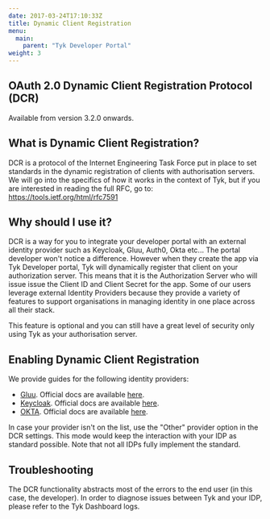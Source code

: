 ```yaml
---
date: 2017-03-24T17:10:33Z
title: Dynamic Client Registration
menu:
  main:
    parent: "Tyk Developer Portal"
weight: 3
---
```


## OAuth 2.0 Dynamic Client Registration Protocol (DCR)

Available from version 3.2.0 onwards.

## What is Dynamic Client Registration? 

DCR is a protocol of the Internet Engineering Task Force put in place to set standards in the dynamic registration of clients with authorisation servers. 
We will go into the specifics of how it works in the context of Tyk, but if you are interested in reading the full RFC, go to: https://tools.ietf.org/html/rfc7591

## Why should I use it? 

DCR is a way for you to integrate your developer portal with an external identity provider such as Keycloak, Gluu, Auth0, Okta etc... 
The portal developer won't notice a difference. However when they create the app via Tyk Developer portal, Tyk will dynamically register that client on your authorization server. This means that it is the Authorization Server who will issue issue the Client ID and Client Secret for the app.
Some of our users leverage external Identity Providers because they provide a variety of features to support organisations in managing identity in one place across all their stack. 

This feature is optional and you can still have a great level of security only using Tyk as your authorisation server. 

## Enabling Dynamic Client Registration

We provide guides for the following identity providers:

- [Gluu](/docs/tyk-developer-portal/gluu-dcr/). Official docs are available [here](https://gluu.org/docs/gluu-server/4.0/admin-guide/openid-connect/#dynamic-client-registration).
- [Keycloak](/docs/tyk-developer-portal/keycloak-dcr/). Official docs are available [here](https://github.com/keycloak/keycloak-documentation/blob/master/securing_apps/topics/client-registration.adoc).
- [OKTA](/docs/tyk-developer-portal/okta-dcr/). Official docs are available [here](https://developer.okta.com/docs/reference/api/oauth-clients/).

In case your provider isn't on the list, use the "Other" provider option in the DCR settings. This mode would keep the interaction with your IDP as standard possible. Note that not all IDPs fully implement the standard.

## Troubleshooting

The DCR functionality abstracts most of the errors to the end user (in this case, the developer). In order to diagnose issues between Tyk and your IDP, please refer to the Tyk Dashboard logs.


